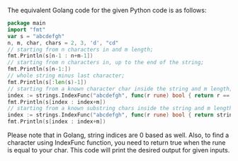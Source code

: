 The equivalent Golang code for the given Python code is as follows:

```go
package main
import "fmt"
var s = "abcdefgh"
n, m, char, chars = 2, 3, 'd', "cd"
// starting from n characters in and m length;
fmt.Println(s[n-1 : n+m-1])
// starting from n characters in, up to the end of the string;
fmt.Println(s[n-1:])
// whole string minus last character;
fmt.Println(s[:len(s)-1])
// starting from a known character char inside the string and m length;
index := strings.IndexFunc("abcdefgh", func(r rune) bool { return r == 'd' })
fmt.Println(s[index : index+m])
// starting from a known substring chars inside the string and m length;
index := strings.IndexFunc("abcdefgh", func(r rune) bool { return strings.HasPrefix(string([]byte{r}), string([]byte{chars[0]})) })
fmt.Println(s[index : index+m])
```
Please note that in Golang, string indices are 0 based as well. Also, to find a character using IndexFunc function, you need to return true when the rune is equal to your char. This code will print the desired output for given inputs.
